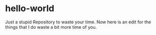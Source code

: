 # hello-world
Just a stupid Repository to waste your time.
Now here is an edit for the things that I do
waste a bit more time of you.
